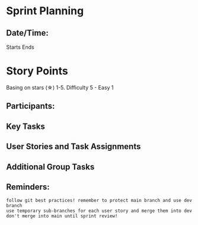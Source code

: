 # Sprint Planning

## Date/Time: 
Starts 
Ends 

# Story Points 

Basing on stars (☆) 1-5. Difficulty 5 - Easy 1 

## Participants:



## Key Tasks

## User Stories and Task Assignments


## Additional Group Tasks

## Reminders: 

    follow git best practices! remember to protect main branch and use dev branch
    use temporary sub-branches for each user story and merge them into dev
    don't merge into main until sprint review!
